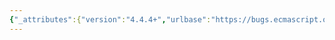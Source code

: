```yaml
---
{"_attributes":{"version":"4.4.4+","urlbase":"https://bugs.ecmascript.org/","maintainer":"dherman@mozilla.com"},"bug":{"bug_id":1564,"creation_ts":"2013-06-19 15:01:00 -0700","short_desc":"15.19.4.3.2 GeneratorResume ( generator, value ) uses \"gContext\" instead of \"genContext\"","delta_ts":"2013-07-15 17:04:21 -0700","product":"Draft for 6th Edition","component":"editorial issue","version":"Rev 15: May 14, 2013 Draft","rep_platform":"All","op_sys":"All","bug_status":"RESOLVED","resolution":"FIXED","priority":"Normal","bug_severity":"enhancement","everconfirmed":true,"reporter":{"uid":"waldron.rick","name":"Rick Waldron"},"assigned_to":{"uid":"allen","name":"Allen Wirfs-Brock"},"cc":"waldron.rick","long_desc":[{"commentid":4266,"comment_count":0,"who":{"uid":"waldron.rick","name":"Rick Waldron"},"bug_when":"2013-06-19 15:01:39 -0700","thetext":"For consistency, I suggest using \"genContext\""},{"commentid":4267,"comment_count":1,"who":{"uid":"waldron.rick","name":"Rick Waldron"},"bug_when":"2013-06-19 15:05:38 -0700","thetext":"Also in 15.19.4.2.4\tGenerator.prototype.throw ( exception )"},{"commentid":4332,"comment_count":2,"who":{"uid":"allen","name":"Allen Wirfs-Brock"},"bug_when":"2013-06-29 13:26:29 -0700","thetext":"fixed in rev 16 editor's draft"},{"commentid":4505,"comment_count":3,"who":{"uid":"allen","name":"Allen Wirfs-Brock"},"bug_when":"2013-07-15 17:04:21 -0700","thetext":"fixed in rev16 draft.  July 15, 2013"}]}}
---
```

